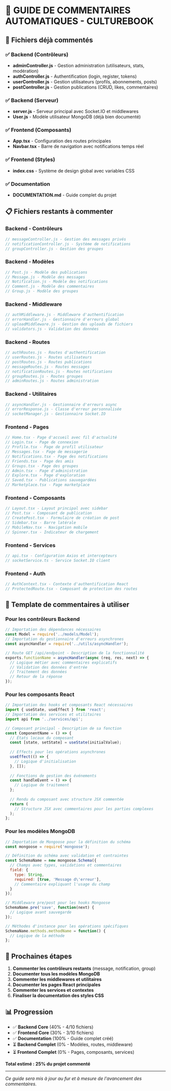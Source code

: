 # 📝 GUIDE DE COMMENTAIRES AUTOMATIQUES - CULTUREBOOK

## 🎯 Fichiers déjà commentés

### ✅ Backend (Contrôleurs)
- **adminController.js** - Gestion administration (utilisateurs, stats, modération)
- **authController.js** - Authentification (login, register, tokens)
- **userController.js** - Gestion utilisateurs (profils, abonnements, posts)
- **postController.js** - Gestion publications (CRUD, likes, commentaires)

### ✅ Backend (Serveur)
- **server.js** - Serveur principal avec Socket.IO et middlewares
- **User.js** - Modèle utilisateur MongoDB (déjà bien documenté)

### ✅ Frontend (Composants)
- **App.tsx** - Configuration des routes principales
- **Navbar.tsx** - Barre de navigation avec notifications temps réel

### ✅ Frontend (Styles)
- **index.css** - Système de design global avec variables CSS

### ✅ Documentation
- **DOCUMENTATION.md** - Guide complet du projet

## 📋 Fichiers restants à commenter

### Backend - Contrôleurs
```javascript
// messageController.js - Gestion des messages privés
// notificationController.js - Système de notifications
// groupController.js - Gestion des groupes
```

### Backend - Modèles
```javascript
// Post.js - Modèle des publications
// Message.js - Modèle des messages
// Notification.js - Modèle des notifications
// Comment.js - Modèle des commentaires
// Group.js - Modèle des groupes
```

### Backend - Middleware
```javascript
// authMiddleware.js - Middleware d'authentification
// errorHandler.js - Gestionnaire d'erreurs global
// uploadMiddleware.js - Gestion des uploads de fichiers
// validators.js - Validation des données
```

### Backend - Routes
```javascript
// authRoutes.js - Routes d'authentification
// userRoutes.js - Routes utilisateurs
// postRoutes.js - Routes publications
// messageRoutes.js - Routes messages
// notificationRoutes.js - Routes notifications
// groupRoutes.js - Routes groupes
// adminRoutes.js - Routes administration
```

### Backend - Utilitaires
```javascript
// asyncHandler.js - Gestionnaire d'erreurs async
// errorResponse.js - Classe d'erreur personnalisée
// socketManager.js - Gestionnaire Socket.IO
```

### Frontend - Pages
```javascript
// Home.tsx - Page d'accueil avec fil d'actualité
// Login.tsx - Page de connexion
// Profile.tsx - Page de profil utilisateur
// Messages.tsx - Page de messagerie
// Notifications.tsx - Page des notifications
// Friends.tsx - Page des amis
// Groups.tsx - Page des groupes
// Admin.tsx - Page d'administration
// Explore.tsx - Page d'exploration
// Saved.tsx - Publications sauvegardées
// Marketplace.tsx - Page marketplace
```

### Frontend - Composants
```javascript
// Layout.tsx - Layout principal avec sidebar
// Post.tsx - Composant de publication
// CreatePost.tsx - Formulaire de création de post
// Sidebar.tsx - Barre latérale
// MobileNav.tsx - Navigation mobile
// Spinner.tsx - Indicateur de chargement
```

### Frontend - Services
```javascript
// api.tsx - Configuration Axios et intercepteurs
// socketService.ts - Service Socket.IO client
```

### Frontend - Auth
```javascript
// AuthContext.tsx - Contexte d'authentification React
// ProtectedRoute.tsx - Composant de protection des routes
```

## 🔧 Template de commentaires à utiliser

### Pour les contrôleurs Backend
```javascript
// Importation des dépendances nécessaires
const Model = require('../models/Model');
// Importation du gestionnaire d'erreurs asynchrones
const asyncHandler = require('../utils/asyncHandler');

// Route GET /api/endpoint - Description de la fonctionnalité
exports.functionName = asyncHandler(async (req, res, next) => {
  // Logique métier avec commentaires explicatifs
  // Validation des données d'entrée
  // Traitement des données
  // Retour de la réponse
});
```

### Pour les composants React
```typescript
// Importation des hooks et composants React nécessaires
import { useState, useEffect } from 'react';
// Importation des services et utilitaires
import api from '../services/api';

// Composant principal - Description de sa fonction
const ComponentName = () => {
  // États locaux du composant
  const [state, setState] = useState(initialValue);
  
  // Effects pour les opérations asynchrones
  useEffect(() => {
    // Logique d'initialisation
  }, []);
  
  // Fonctions de gestion des événements
  const handleEvent = () => {
    // Logique de traitement
  };
  
  // Rendu du composant avec structure JSX commentée
  return (
    // Structure JSX avec commentaires pour les parties complexes
  );
};
```

### Pour les modèles MongoDB
```javascript
// Importation de Mongoose pour la définition du schéma
const mongoose = require('mongoose');

// Définition du schéma avec validation et contraintes
const SchemaName = new mongoose.Schema({
  // Champs avec types, validations et commentaires
  field: {
    type: String,
    required: [true, 'Message d\'erreur'],
    // Commentaire expliquant l'usage du champ
  }
});

// Middleware pre/post pour les hooks Mongoose
SchemaName.pre('save', function(next) {
  // Logique avant sauvegarde
});

// Méthodes d'instance pour les opérations spécifiques
SchemaName.methods.methodName = function() {
  // Logique de la méthode
};
```

## 🚀 Prochaines étapes

1. **Commenter les contrôleurs restants** (message, notification, group)
2. **Documenter tous les modèles MongoDB**
3. **Commenter les middlewares et utilitaires**
4. **Documenter les pages React principales**
5. **Commenter les services et contextes**
6. **Finaliser la documentation des styles CSS**

## 📊 Progression

- ✅ **Backend Core** (40% - 4/10 fichiers)
- ✅ **Frontend Core** (30% - 3/10 fichiers)
- ✅ **Documentation** (100% - Guide complet créé)
- ⏳ **Backend Complet** (0% - Modèles, routes, middleware)
- ⏳ **Frontend Complet** (0% - Pages, composants, services)

**Total estimé : 25% du projet commenté**

---

*Ce guide sera mis à jour au fur et à mesure de l'avancement des commentaires.*